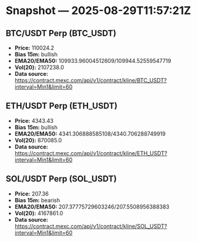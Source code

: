 # Snapshot — 2025-08-29T11:57:21Z

## BTC/USDT Perp (BTC_USDT)
- **Price:** 110024.2
- **Bias 15m:** bullish
- **EMA20/EMA50:** 109933.96004512609/109944.52559547719
- **Vol(20):** 2107238.0
- **Data source:** https://contract.mexc.com/api/v1/contract/kline/BTC_USDT?interval=Min1&limit=60

## ETH/USDT Perp (ETH_USDT)
- **Price:** 4343.43
- **Bias 15m:** bullish
- **EMA20/EMA50:** 4341.306888585108/4340.706288749919
- **Vol(20):** 870085.0
- **Data source:** https://contract.mexc.com/api/v1/contract/kline/ETH_USDT?interval=Min1&limit=60

## SOL/USDT Perp (SOL_USDT)
- **Price:** 207.36
- **Bias 15m:** bearish
- **EMA20/EMA50:** 207.37775729603246/207.5508956388383
- **Vol(20):** 4167861.0
- **Data source:** https://contract.mexc.com/api/v1/contract/kline/SOL_USDT?interval=Min1&limit=60
